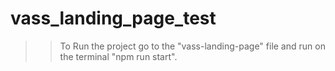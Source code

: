# vass_landing_page_test
>> To Run the project go to the "vass-landing-page" file and run on the terminal "npm run start".
